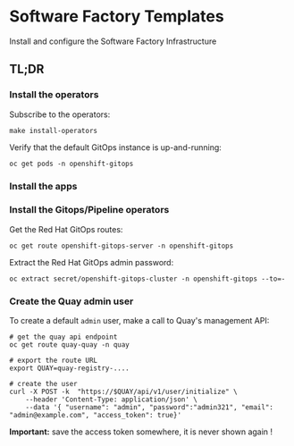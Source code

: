 # Software Factory Templates

Install and configure the Software Factory Infrastructure

## TL;DR

### Install the operators

Subscribe to the operators:

```shell
make install-operators
```

Verify that the default GitOps instance is up-and-running:

```shell
oc get pods -n openshift-gitops
```

### Install the apps














### Install the Gitops/Pipeline operators

Get the Red Hat GitOps routes:

```shell
oc get route openshift-gitops-server -n openshift-gitops
```

Extract the Red Hat GitOps admin password:

```shell
oc extract secret/openshift-gitops-cluster -n openshift-gitops --to=-
```


### Create the Quay admin user

To create a default `admin` user, make a call to Quay's management API:

```shell
# get the quay api endpoint
oc get route quay-quay -n quay
```

```shell
# export the route URL
export QUAY=quay-registry-.... 
```

```shell
# create the user
curl -X POST -k  "https://$QUAY/api/v1/user/initialize" \
    --header 'Content-Type: application/json' \
    --data '{ "username": "admin", "password":"admin321", "email": "admin@example.com", "access_token": true}'
```

**Important:** save the access token somewhere, it is never shown again !

